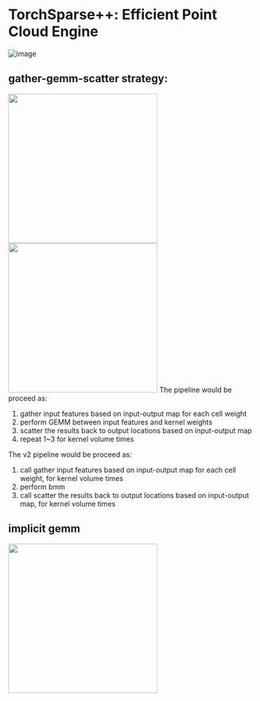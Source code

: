 # TorchSparse++: Efficient Point Cloud Engine

![image](https://github.com/user-attachments/assets/a827fe83-9515-4666-a09f-357266dd8e35)

## gather-gemm-scatter strategy:
<img src="https://github.com/user-attachments/assets/81ab120c-01cb-4f48-b95b-2b0346c67982" width="300" />  <img src="https://github.com/user-attachments/assets/d7f20316-d341-4ba6-8389-907862db137a" width="300" />
The pipeline would be proceed as:
1) gather input features based on input-output map for each cell weight
2) perform GEMM between input features and kernel weights
3) scatter the results back to output locations based on input-output map
4) repeat 1~3 for kernel volume times

The v2 pipeline would be proceed as:
1) call gather input features based on input-output map for each cell weight, for kernel volume times
2) perform bmm
3) call scatter the results back to output locations based on input-output map, for kernel volume times


## implicit gemm
<img src="https://github.com/user-attachments/assets/c64d28ff-40a6-4622-a271-a149205056f5" width="300" />

